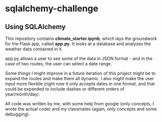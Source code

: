 # sqlalchemy-challenge
## Using SQLAlchemy

This repository contains **climate_starter.ipynb**, which lays the groundwork for the Flask app, called **app.py**. It looks at a database and analyzes the weather data contained in it.

app.py allows a user to see some of the data in JSON format - and in the case of two routes, the user can select a date range.

Some things I might improve in a future iteration of this project might be to expand the routes and make them all dynamic. I also might make the user input more flexible (right now it only accepts dates in one format, and that could be expanded to include dashes or different orders of year/month/day).

All code was written by me, with some help from google (only concepts, I wrote the actual code) and my classmates (again, only concepts and some debugging).